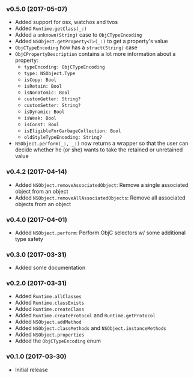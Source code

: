 ### v0.5.0 (2017-05-07)
- Added support for osx, watchos and tvos
- Added `Runtime.getClass(_:)`
- Added a `unknown(String)` case to `ObjCTypeEncoding`
- Added `NSObject.getProperty<T>(_:)` to get a property's value
- `ObjCTypeEncoding` how has a `struct(String)` case
- `ObjCPropertyDescription` contains a lot more information about a property:
  - `typeEncoding: ObjCTypeEncoding`
  - `type: NSObject.Type`
  - `isCopy: Bool`
  - `isRetain: Bool`
  - `isNonatomic: Bool`
  - `customGetter: String?`
  - `customSetter: String?`
  - `isDynamic: Bool`
  - `isWeak: Bool`
  - `isConst: Bool`
  - `isEligibleForGarbageCollection: Bool`
  - `oldStyleTypeEncoding: String?`
- `NSObject.perform(_:, _:)` now returns a wrapper so that the user can decide whether he (or she) wants to take the retained or unretained value

### v0.4.2 (2017-04-14)
- Added `NSObject.removeAssociatedObject`: Remove a single associated object from an object
- Added `NSObject.removeAllAssociatedObjects`: Remove all associated objects from an object

### v0.4.0 (2017-04-01)
- Added `NSObject.perform`: Perform ObjC selectors w/ some additional type safety

### v0.3.0 (2017-03-31)
- Added some documentation

### v0.2.0 (2017-03-31)
- Added `Runtime.allClasses`
- Added `Runtime.classExists`
- Added `Runtime.createClass`
- Added `Runtime.createProtocol` and `Runtime.getProtocol`
- Added `NSObject.addMethod`
- Added `NSObject.classMethods` and `NSObject.instanceMethods`
- Added `NSObject.properties`
- Added the `ObjCTypeEncoding` enum

### v0.1.0 (2017-03-30)
- Initial release
